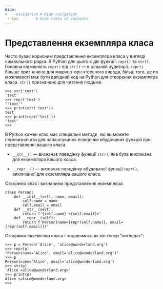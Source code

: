 ```yaml
---
hide:
#  - navigation # Hide navigation
 - toc        # Hide table of contents
---
```


# Представлення екземпляра класа

Часто буває корисним представлення екземпляра класа у вигляді символьного рядка. 
В Python для цього є дві функції: `repr()` та `str()`. 
Головна відмінність `repr()` від `str()` — в цільовій аудиторії. 
`repr()` більше призначено для машино-орієнтованого вивода, 
більш того, це по можливості має бути валідний код на Python для створення екземпляра класа. 
`str()` призначено для читання людьми. 

	>>> str('text')
	'text'
	>>> repr('text')
	"'text'"
	>>> print(str('test'))
	test
	>>> print(repr('test'))
	'test'
	>>>

В Python кожен клас має спеціальні методи, 
які ви можете перевизначити для налаштування поведінки вбудованих функцій при представленні вашого класа. 

* `__str__()` — 
визначає поведінку функції `str()`, яка була викликана для екземпляра вашого класа.

* `__repr__()` — 
визначає поведінку вбудованої функції `repr()`, викликаної для екземпляра вашого класа. 

Створимо клас і визначимо представлення екземпляра:

	class Person:
		def __init__(self, name, email):
			self.name = name
			self.email = email
		def __str__(self):
			return f'{self.name} <{self.email}>'
		def __repr__(self):
			return f'Person(name={repr(self.name)}, email={repr(self.email)})'

Створимо екземпляр класа і подивимось як він тепер "виглядає":
			
	>>> p = Person('Alice', 'alice@wonderland.org')
	>>> repr(p)
	"Person(name='Alice', email='alice@wonderland.org')"
	>>> p
	Person(name='Alice', email='alice@wonderland.org')
	>>> str(p)
	'Alice <alice@wonderland.org>'
	>>> print(p)
	Alice <alice@wonderland.org>
	>>>
